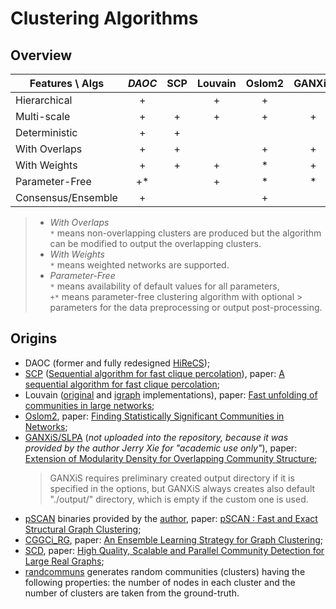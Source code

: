 # Clustering Algorithms

## Overview

Features \ Algs		| *DAOC* | SCP	| Louvain   | Oslom2 | GANXiS   | pSCAN | CGGCi_RG | SCD
| ---			 	| :-: 	 | :-: 	| :-: 		| :-: 	 | :-: 		| :-: 	| :-:      | :-:
Hierarchical    	| +      |  	| + 		| +  	 | 			| 		|          | 
Multi-scale     	| + 	 | + 	| + 		| + 	 | + 		| 		|          | 
Deterministic   	| + 	 | + 	| 			|        | 			| ? 	|          | ?
With Overlaps   	| + 	 | + 	| 			| + 	 | + 		| + 	| *        | 
With Weights        | +      | +    | +         | *      | +        |       |          |
Parameter-Free  	| +* 	 | 		| + 		| * 	 | * 		|  		| *        | *
Consensus/Ensemble  | + 	 | 		| 			| + 	 | 			| 		| +        | 

> - *With Overlaps*  
> `*` means non-overlapping clusters are produced but the algorithm can be modified to output the overlapping clusters.
> - *With Weights*  
> `*` means weighted networks are supported.
> - *Parameter-Free*  
> `*` means availability of default values for all parameters,  
> `+*` means parameter-free clustering algorithm with optional > parameters for the data preprocessing or output post-processing.


## Origins

* DAOC (former and fully redesigned [HiReCS](http://www.lumais.com/hirecs));
* [SCP](http://www.lce.hut.fi/~mtkivela/kclique.html) ([Sequential algorithm for fast clique percolation](http://www.lce.hut.fi/research/mm/complex/software/)), paper: [A sequential algorithm for fast clique percolation](https://arxiv.org/abs/0805.1449);
* Louvain ([original](https://sites.google.com/site/findcommunities/) and [igraph](http://igraph.org/python/doc/igraph.Graph-class.html#community_multilevel) implementations), paper: [Fast unfolding of communities in large networks](https://arxiv.org/abs/0803.0476);
* [Oslom2](http://www.oslom.org/software.htm), paper: [Finding Statistically Significant Communities in Networks](https://arxiv.org/abs/1012.2363);
* [GANXiS/SLPA](https://sites.google.com/site/communitydetectionslpa/) (*not uploaded into the repository, because it was provided by the author Jerry Xie for "academic use only"*<!-- ; *deterministic algorithm LabelRankT* is a modification of GANXiS, but LabelRankT is not publicly available -->), paper: [Extension of Modularity Density for Overlapping Community Structure](http://ieeexplore.ieee.org/document/6921686/);
  > GANXiS requires preliminary created output directory if it is specified in the options, but GANXiS always creates also default "./output/" directory, which is empty if the custom one is used.
* [pSCAN](https://github.com/eXascaleInfolab/pSCAN) binaries provided by the [author](http://www.cse.unsw.edu.au/~ljchang/), paper: [pSCAN : Fast and Exact Structural Graph Clustering](http://ieeexplore.ieee.org/document/7498245/);
* [CGGCi_RG](https://github.com/eXascaleInfolab/CGGC), paper: [An Ensemble Learning Strategy for Graph Clustering](https://www.cc.gatech.edu/dimacs10/papers/%5B18%5D-dimacs10_ovelgoennegeyerschulz.pdf);
* [SCD](http://www.dama.upc.edu), paper: [High Quality, Scalable and Parallel Community Detection for Large Real Graphs](http://wwwconference.org/proceedings/www2014/proceedings/p225.pdf);
* [randcommuns](/algorithms/randcommuns.py) generates random communities (clusters) having the following properties: the number of nodes in each cluster and the number of clusters are taken from the ground-truth.
